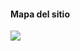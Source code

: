 #### Mapa del sitio
[![](https://mermaid.ink/img/pako:eNo1kU1OwzAQRq9izaICKa1aO62DF0j9AcGisACxALMwsdsaJXaVOECJciqOwMWYxMLe2G--edJoWsi9NiBgV_jP_KCqQB430hE8yxcJt87m1kt4JePxJVmdSbjzAZGqJZyTEVm3faYONjSYc6qQ0MXu9dCxQcfW1vb3x_WSEblCcGPr4CurIrlGcv_2boL98HVEjiFbNn1IK216GqWrQeoolp-sNj5W4oUESlOVymqcpu3zEsLBlEaCwKc2O9UUQYJ0HUYV2h9OLgcRqsYk0By1CmZj1b5S5T88KgeihS8Qs4v5ZJHSlNOUZTPG0gROIDifZPOMsgWnjLFsSrsEvr3H_ukko32cz3g252wxzQbb81CM8so3-wOInSpq_Bltcdxt3MWwku4Px-B-Gg?type=png)](https://mermaid.live/edit#pako:eNo1kU1OwzAQRq9izaICKa1aO62DF0j9AcGisACxALMwsdsaJXaVOECJciqOwMWYxMLe2G--edJoWsi9NiBgV_jP_KCqQB430hE8yxcJt87m1kt4JePxJVmdSbjzAZGqJZyTEVm3faYONjSYc6qQ0MXu9dCxQcfW1vb3x_WSEblCcGPr4CurIrlGcv_2boL98HVEjiFbNn1IK216GqWrQeoolp-sNj5W4oUESlOVymqcpu3zEsLBlEaCwKc2O9UUQYJ0HUYV2h9OLgcRqsYk0By1CmZj1b5S5T88KgeihS8Qs4v5ZJHSlNOUZTPG0gROIDifZPOMsgWnjLFsSrsEvr3H_ukko32cz3g252wxzQbb81CM8so3-wOInSpq_Bltcdxt3MWwku4Px-B-Gg)